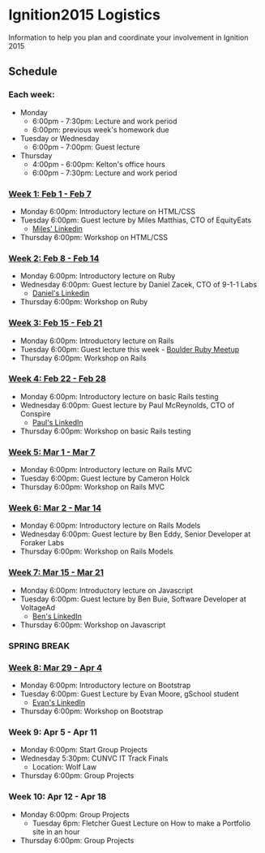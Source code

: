 # Ignition2015 Logistics
Information to help you plan and coordinate your involvement in Ignition 2015

## Schedule

### Each week:
* Monday
  * 6:00pm - 7:30pm:  Lecture and work period  
  * 6:00pm:  previous week's homework due
* Tuesday or Wednesday
  * 6:00pm - 7:00pm:  Guest lecture
* Thursday
  * 4:00pm - 6:00pm: Kelton's office hours  
  * 6:00pm - 7:30pm: Lecture and work period  

### [Week 1: Feb 1 - Feb 7](https://github.com/IgnitionBoulder/2015week1)
* Monday 6:00pm: Introductory lecture on HTML/CSS
* Tuesday 6:00pm: Guest lecture by Miles Matthias, CTO of EquityEats
  * [Miles' Linkedin](www.linkedin.com/in/milesmatthias/en)
* Thursday 6:00pm: Workshop on HTML/CSS

### [Week 2: Feb 8 - Feb 14](https://github.com/IgnitionBoulder/2015week2)
* Monday 6:00pm: Introductory lecture on Ruby
* Wednesday 6:00pm: Guest lecture by Daniel Zacek, CTO of 9-1-1 Labs
  * [Daniel's Linkedin](http://www.linkedin.com/in/danielzacek/en)
* Thursday 6:00pm: Workshop on Ruby

### [Week 3: Feb 15 - Feb 21](https://github.com/IgnitionBoulder/Ignition2015_week3)
* Monday 6:00pm: Introductory lecture on Rails
* Tuesday 6:00pm: Guest lecture this week - [Boulder Ruby Meetup](http://www.meetup.com/boulder_ruby_group/events/220076556/) 
* Thursday 6:00pm: Workshop on Rails

### [Week 4: Feb 22 - Feb 28](https://github.com/IgnitionBoulder/Ignition2015_week4)
* Monday 6:00pm: Introductory lecture on basic Rails testing
* Wednesday 6:00pm: Guest lecture by Paul McReynolds, CTO of Conspire
  * [Paul's LinkedIn](http://www.linkedin.com/in/pauljm/en)
* Thursday 6:00pm: Workshop on basic Rails testing

### [Week 5: Mar 1 - Mar 7](https://github.com/IgnitionBoulder/Ignition2015_week5)
* Monday 6:00pm: Introductory lecture on Rails MVC
* Tuesday 6:00pm: Guest lecture by Cameron Holck
* Thursday 6:00pm: Workshop on Rails MVC

### [Week 6: Mar 2 - Mar 14](https://github.com/IgnitionBoulder/Ignition2015_week6)
* Monday 6:00pm: Introductory lecture on Rails Models
* Wednesday 6:00pm: Guest lecture by Ben Eddy, Senior Developer at Foraker Labs
* Thursday 6:00pm: Workshop on Rails Models

### [Week 7: Mar 15 - Mar 21](https://github.com/IgnitionBoulder/Ignition2015_week7)
* Monday 6:00pm: Introductory lecture on Javascript
* Tuesday 6:00pm: Guest lecture by Ben Buie, Software Developer at VoltageAd
  * [Ben's LinkedIn](http://www.linkedin.com/in/benbuie/en)  
* Thursday 6:00pm: Workshop on Javascript

### SPRING BREAK

### [Week 8: Mar 29 - Apr 4](https://github.com/IgnitionBoulder/Ignition2015_week8)
* Monday 6:00pm: Introductory lecture on Bootstrap 
* Tuesday 6:00pm: Guest Lecture by Evan Moore, gSchool student
  * [Evan's LinkedIn](https://github.com/IgnitionBoulder/Ignition2015_week8) 
* Thursday 6:00pm: Workshop on Bootstrap 

### Week 9: Apr 5 - Apr 11
* Monday 6:00pm: Start Group Projects
* Wednesday 5:30pm: CUNVC IT Track Finals
  * Location: Wolf Law
* Thursday 6:00pm: Group Projects

### Week 10: Apr 12 - Apr 18
* Monday 6:00pm: Group Projects
  * Tuesday 6pm: Fletcher Guest Lecture on How to make a Portfolio site in an hour
* Thursday 6:00pm: Group Projects  
